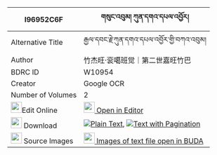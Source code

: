 |I96952C6F|གསུང་འབུམ། ཀུན་དགའ་དཔལ་འབྱོར། 
| --- | --- 
|Alternative Title |རྒྱལ་དབང་རྗེ་ཀུན་དགའ་དཔལ་འབྱོར་གྱི་བཀའ་འབུམ།
|Author| 竹杰旺·衮噶班觉｜第二世嘉旺竹巴
|BDRC ID | W10954
|Creator | Google OCR
|Number of Volumes| 2
|<img width="25" src="https://img.icons8.com/color/25/000000/edit-property.png">Edit Online| [<img width="25" src="https://avatars.githubusercontent.com/u/45091458?s=200&v=4"> Open in Editor](http://editor.openpecha.org/I96952C6F)
|<img width="25" src="https://img.icons8.com/fluent/48/000000/download-2.png"/>  Download | [![](https://img.icons8.com/color/20/000000/txt.png)Plain Text](https://github.com/Openpecha/I96952C6F/releases/download/v1/sungbum_kunga_paljor_plain_I96952C6F.zip), [![](https://img.icons8.com/color/20/000000/txt.png)Text with Pagination](https://github.com/Openpecha/I96952C6F/releases/download/v1/sungbum_kunga_paljor_pages_I96952C6F.zip)
|<img width="25" src="https://img.icons8.com/plasticine/100/000000/pictures-folder.png"/>  Source Images | [<img width="25" src="https://library.bdrc.io/icons/BUDA-small.svg"> Images of text file open in BUDA](https://library.bdrc.io/show/bdr:W10954)